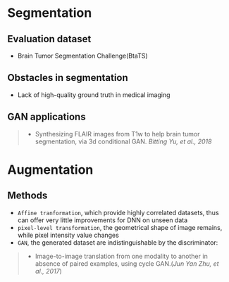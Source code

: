 # Segmentation
## Evaluation dataset
* Brain Tumor Segmentation Challenge(BtaTS)

## Obstacles in segmentation

* Lack of high-quality ground truth in medical imaging
## GAN applications
> * Synthesizing FLAIR images from T1w to help brain tumor segmentation, via 3d conditional GAN.<cite> Bitting Yu, et al., 2018</cite>
# Augmentation 
## Methods
* `Affine tranformation`, which provide highly correlated datasets, thus can offer very little improvements for DNN on unseen data
* `pixel-level transformation`, the geometrical shape of image remains, while pixel intensity value changes   
* `GAN`, the generated dataset are indistinguishable by the discriminator:

> * Image-to-image translation from one modality to another in absence of paired examples, using cycle GAN.(<cite>Jun Yan Zhu, et al., 2017</cite>)

